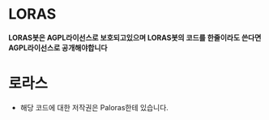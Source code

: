 # LORAS
**LORAS봇은 AGPL라이선스로 보호되고있으며 LORAS봇의 코드를 한줄이라도 쓴다면 AGPL라이선스로 공개해야합니다**

로라스
===
* 해당 코드에 대한 저작권은 Paloras한테 있습니다.
